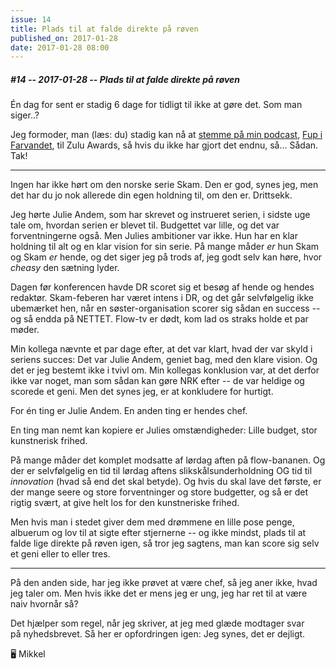 ```yaml
---
issue: 14
title: Plads til at falde direkte på røven
published_on: 2017-01-28
date: 2017-01-28 08:00
---
```


##### #14 -- 2017-01-28 -- Plads til at falde direkte på røven

Én dag for sent er stadig 6 dage for tidligt til ikke at gøre det. Som man siger..?

Jeg formoder, man (læs: du) stadig kan nå at [stemme på min podcast][stem], [Fup i Farvandet][fup], til Zulu Awards, så hvis du ikke har gjort det endnu, så... Sådan. Tak!

---

Ingen har ikke hørt om den norske serie Skam. Den er god, synes jeg, men det har du jo nok allerede din egen holdning til, om den er. Drittsekk.

Jeg hørte Julie Andem, som har skrevet og instrueret serien, i sidste uge tale om, hvordan serien er blevet til. Budgettet var lille, og det var forventningerne også. Men Julies ambitioner var ikke. Hun har en klar holdning til alt og en klar vision for sin serie. På mange måder _er_ hun Skam og Skam _er_ hende, og det siger jeg på trods af, jeg godt selv kan høre, hvor _cheasy_ den sætning lyder.

Dagen før konferencen havde DR scoret sig et besøg af hende og hendes redaktør. Skam-feberen har været intens i DR, og det går selvfølgelig ikke ubemærket hen, når en søster-organisation scorer sig sådan en success -- og så endda på NETTET. Flow-tv er dødt, kom lad os straks holde et par møder.

Min kollega nævnte et par dage efter, at det var klart, hvad der var skyld i seriens succes: Det var Julie Andem, geniet bag, med den klare vision. Og det er jeg bestemt ikke i tvivl om. Min kollegas konklusion var, at det derfor ikke var noget, man som sådan kan gøre NRK efter -- de var heldige og scorede et geni. Men det synes jeg, er at konkludere for hurtigt.

For én ting er Julie Andem. En anden ting er hendes chef.

En ting man nemt kan kopiere er Julies omstændigheder: Lille budget, stor kunstnerisk frihed.

På mange måder det komplet modsatte af lørdag aften på flow-bananen. Og der er selvfølgelig en tid til lørdag aftens slikskålsunderholdning OG tid til _innovation_ (hvad så end det skal betyde). Og hvis du skal lave det første, er der mange seere og store forventninger og store budgetter, og så er det rigtig svært, at give helt los for den kunstneriske frihed.

Men hvis man i stedet giver dem med drømmene en lille pose penge, albuerum og lov til at sigte efter stjernerne -- og ikke mindst, plads til at falde lige direkte på røven igen, så tror jeg sagtens, man kan score sig selv et geni eller to eller tres.

---

På den anden side, har jeg ikke prøvet at være chef, så jeg aner ikke, hvad jeg taler om. Men hvis ikke det er mens jeg er ung, jeg har ret til at være naiv hvornår så?

Det hjælper som regel, når jeg skriver, at jeg med glæde modtager svar på nyhedsbrevet. Så her er opfordringen igen: Jeg synes, det er dejligt.

🖥 Mikkel

[stem]: http://tv.tv2.dk/zulu-awards/2017-01-10-stem-paa-aarets-radioprogram
[fup]: https://fupifarvandet.dk
